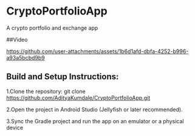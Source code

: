 # CryptoPortfolioApp
A crypto portfolio and exchange app

##Video


https://github.com/user-attachments/assets/1b6d1afd-dbfa-4252-b996-a93a5bcbd9b9



## Build and Setup Instructions:
1.Clone the repository:
git clone https://github.com/AdityaKumdale/CryptoPortfolioApp.git

2.Open the project in Android Studio (Jellyfish or later recommended).

3.Sync the Gradle project and run the app on an emulator or a physical device
